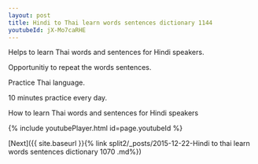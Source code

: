 ```yaml
---
layout: post
title: Hindi to Thai learn words sentences dictionary 1144 
youtubeId: jX-Mo7caRHE
---
```

 
 
Helps to learn Thai words and sentences for Hindi speakers.

Opportunitiy to repeat the words sentences. 

Practice Thai language. 
 
10 minutes practice every day. 
 
How to learn Thai words and sentences for Hindi speakers 
 
{% include youtubePlayer.html id=page.youtubeId %}
 
 
[Next]({{ site.baseurl }}{% link  split2/_posts/2015-12-22-Hindi to thai learn words sentences dictionary 1070 .md%})
 
